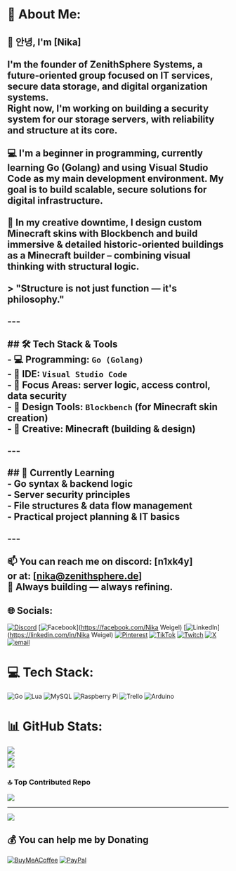 # 💫 About Me:
## 👋 안녕, I'm [Nika]<br><br>I'm the founder of **ZenithSphere Systems**, a future-oriented group focused on **IT services**, **secure data storage**, and **digital organization systems**.  <br>Right now, I'm working on building a **security system** for our storage servers, with reliability and structure at its core.<br><br>💻 I'm a **beginner in programming**, currently learning **Go (Golang)** and using **Visual Studio Code** as my main development environment. My goal is to build scalable, secure solutions for digital infrastructure.<br><br>🧱 In my creative downtime, I design custom **Minecraft skins** with **Blockbench** and build immersive & detailed historic-oriented buildings as a **Minecraft builder** – combining visual thinking with structural logic.<br><br>> "Structure is not just function — it's philosophy."<br><br>---<br><br>## 🛠️ Tech Stack & Tools<br>- 💻 Programming: `Go (Golang)`<br>- 🧠 IDE: `Visual Studio Code`<br>- 🔐 Focus Areas: server logic, access control, data security<br>- 🎨 Design Tools: `Blockbench` (for Minecraft skin creation)<br>- 🧱 Creative: Minecraft (building & design)<br><br>---<br><br>## 🌱 Currently Learning<br>- Go syntax & backend logic<br>- Server security principles<br>- File structures & data flow management<br>- Practical project planning & IT basics<br><br>---<br><br>📫 You can reach me on discord: [n1xk4y]<br>      or at: [nika@zenithsphere.de]<br>🔧 Always building — always refining.


## 🌐 Socials:
[![Discord](https://img.shields.io/badge/Discord-%237289DA.svg?logo=discord&logoColor=white)](https://discord.gg/n1xk4y) [![Facebook](https://img.shields.io/badge/Facebook-%231877F2.svg?logo=Facebook&logoColor=white)](https://facebook.com/Nika Weigel) [![LinkedIn](https://img.shields.io/badge/LinkedIn-%230077B5.svg?logo=linkedin&logoColor=white)](https://linkedin.com/in/Nika Weigel) [![Pinterest](https://img.shields.io/badge/Pinterest-%23E60023.svg?logo=Pinterest&logoColor=white)](https://pinterest.com/ni1kaa) [![TikTok](https://img.shields.io/badge/TikTok-%23000000.svg?logo=TikTok&logoColor=white)](https://tiktok.com/@@ni1.kaa) [![Twitch](https://img.shields.io/badge/Twitch-%239146FF.svg?logo=Twitch&logoColor=white)](https://twitch.tv/n1xk4y) [![X](https://img.shields.io/badge/X-black.svg?logo=X&logoColor=white)](https://x.com/@EinDummesNika) [![email](https://img.shields.io/badge/Email-D14836?logo=gmail&logoColor=white)](mailto:nika@zenithsphere.de) 

# 💻 Tech Stack:
![Go](https://img.shields.io/badge/go-%2300ADD8.svg?style=for-the-badge&logo=go&logoColor=white) ![Lua](https://img.shields.io/badge/lua-%232C2D72.svg?style=for-the-badge&logo=lua&logoColor=white) ![MySQL](https://img.shields.io/badge/mysql-4479A1.svg?style=for-the-badge&logo=mysql&logoColor=white) ![Raspberry Pi](https://img.shields.io/badge/-Raspberry_Pi-C51A4A?style=for-the-badge&logo=Raspberry-Pi) ![Trello](https://img.shields.io/badge/Trello-%23026AA7.svg?style=for-the-badge&logo=Trello&logoColor=white) ![Arduino](https://img.shields.io/badge/-Arduino-00979D?style=for-the-badge&logo=Arduino&logoColor=white)
# 📊 GitHub Stats:
![](https://github-readme-stats.vercel.app/api?username=EinDummesNika&theme=vue&hide_border=true&include_all_commits=true&count_private=false)<br/>
![](https://nirzak-streak-stats.vercel.app/?user=EinDummesNika&theme=vue&hide_border=true)<br/>
![](https://github-readme-stats.vercel.app/api/top-langs/?username=EinDummesNika&theme=vue&hide_border=true&include_all_commits=true&count_private=false&layout=compact)

### 🔝 Top Contributed Repo
![](https://github-contributor-stats.vercel.app/api?username=EinDummesNika&limit=5&theme=vue&combine_all_yearly_contributions=true)

---
[![](https://visitcount.itsvg.in/api?id=EinDummesNika&icon=0&color=3)](https://visitcount.itsvg.in)

  ## 💰 You can help me by Donating
  [![BuyMeACoffee](https://img.shields.io/badge/Buy%20Me%20a%20Coffee-ffdd00?style=for-the-badge&logo=buy-me-a-coffee&logoColor=black)](https://buymeacoffee.com/https://buymeacoffee.com/eindummesnika) [![PayPal](https://img.shields.io/badge/PayPal-00457C?style=for-the-badge&logo=paypal&logoColor=white)](https://paypal.me/paypal.me/FabriceWeigel) 

  
<!-- Proudly created with GPRM ( https://gprm.itsvg.in ) -->
